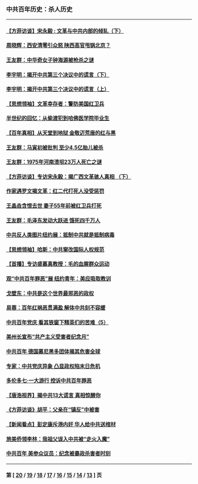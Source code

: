 ### 中共百年历史：杀人历史
---
#### [【方菲访谈】宋永毅 : 文革与中共内部的倾轧（下）](../../pages/nf1176106/n13486836.md?03180430) 
#### [周晓辉：西安清零引众怒 陕西高官甩锅北京？](../../pages/nf1176106/n13484627.md?03180430) 
#### [王友群：中华奇女子钟海源被枪杀之谜](../../pages/nf1176106/n13430555.md?03180430) 
#### [李宇明：揭开中共第三个决议中的谎言（下）](../../pages/nf1176106/n13389389.md?03180430) 
#### [李宇明：揭开中共第三个决议中的谎言（上）](../../pages/nf1176106/n13388697.md?03180430) 
#### [【思想领袖】文革幸存者：警防美国红卫兵](../../pages/nf1176106/n13339289.md?03180430) 
#### [半世纪的回忆：从偷渡犯到哈佛医学院毕业生](../../pages/nf1176106/n13345328.md?03180430) 
#### [【百年真相】从天堂到地狱 金敬迈荒唐的红与黑](../../pages/nf1176106/n13336995.md?03180430) 
#### [王友群：马寅初被批判 至少4.5亿胎儿被杀](../../pages/nf1176106/n13260313.md?03180430) 
#### [王友群：1975年河南溃坝23万人死亡之谜](../../pages/nf1176106/n13231576.md?03180430) 
#### [【方菲访谈】专访宋永毅：揭广西文革骇人真相 （下）](../../pages/nf1176106/n13209074.md?03180430) 
#### [作家遇罗文揭文革：红二代打死人没受惩罚](../../pages/nf1176106/n13205254.md?03180430) 
#### [王晶垚含恨去世 妻子55年前被红卫兵打死](../../pages/nf1176106/n13203590.md?03180430) 
#### [王友群：毛泽东发动大跃进 饿死四千万人](../../pages/nf1176106/n13177158.md?03180430) 
#### [中共反人类图片纽约展：抵制中共就是抵制病毒](../../pages/nf1176106/n13115371.md?03180430) 
#### [【思想领袖】哈斯：中共窜改国际人权规范](../../pages/nf1176106/n13053647.md?03180430) 
#### [【首播】专访盛慕真教授：毛的血腥群众运动](../../pages/nf1176106/n13091782.md?03180430) 
#### [观“中共百年罪恶”展 纽约青年：美应吸取教训](../../pages/nf1176106/n13085246.md?03180430) 
#### [戈壁东：中共是这个世界最邪恶的政权](../../pages/nf1176106/n13085641.md?03180430) 
#### [易蓉：百年红祸恶贯满盈 解体中共刻不容缓](../../pages/nf1176106/n13084455.md?03180430) 
#### [中共百年党庆 看其铁窗下精英们的苦难（5）](../../pages/nf1176106/n13076766.md?03180430) 
#### [美州长宣布“共产主义受害者纪念月”](../../pages/nf1176106/n13074024.md?03180430) 
#### [中共百年 德国慕尼黑多团体揭其危害全球](../../pages/nf1176106/n13068873.md?03180430) 
#### [专家：中共党庆异象 凸显政权陷末日危机](../../pages/nf1176106/n13067084.md?03180430) 
#### [多伦多七·一大游行 控诉中共百年罪恶](../../pages/nf1176106/n13062043.md?03180430) 
#### [【唐浩视界】揭中共13大谎言 真相惊醒你](../../pages/nf1176106/n13065208.md?03180430) 
#### [《方菲访谈》胡平：父亲在“镇反”中被害](../../pages/nf1176106/n13064114.md?03180430) 
#### [【新闻看点】彭定康斥港内奸 华人给中共送棺材](../../pages/nf1176106/n13064230.md?03180430) 
#### [旅美侨领李林：我祖父误入中共被“走火入魔”](../../pages/nf1176106/n13062777.md?03180430) 
#### [中共百年 美参众议员：纪念被暴政杀害者时刻](../../pages/nf1176106/n13063735.md?03180430) 

---
#### 第 [ [20](./20.md?03180430) / [19](./19.md?03180430) / [18](./18.md?03180430) / [17](./17.md?03180430) / [16](./16.md?03180430) / [15](./15.md?03180430) / [14](./14.md?03180430) / [13](./13.md?03180430) ] 页
